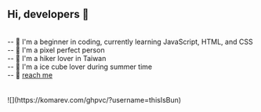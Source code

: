 <h2> Hi, developers 👋 </h2>
<br>
-- 🐤 I'm a beginner in coding, currently learning JavaScript, HTML, and CSS <br>
-- 🧐 I'm a pixel perfect person <br>
-- 💚 I'm a hiker lover in Taiwan <br>
-- 🧊 I'm a ice cube lover during summer time <br>
-- 📮 <a href="mailto:bun.coding@gmail.com">reach me</a>
<br>
<br>
<br>
![](https://komarev.com/ghpvc/?username=thisIsBun)
